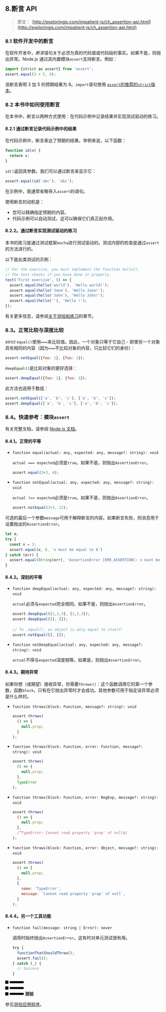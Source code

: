 ## 8.断言 API

> 原文： [http://exploringjs.com/impatient-js/ch_assertion-api.html](http://exploringjs.com/impatient-js/ch_assertion-api.html)

### 8.1 软件开发中的断言

在软件开发中，*断言*语句关于必须为真的代码值或代码段的事实。如果不是，则抛出异常。Node.js 通过其内置模块`assert`支持断言。例如：

```js
import {strict as assert} from 'assert';
assert.equal(3 + 5, 8);
```

该断言表明 3 加 5 的预期结果为 8。`import`语句使用 [`assert`的推荐的`strict`版本](https://nodejs.org/api/assert.html#assert_strict_mode)。

### 8.2 本书中如何使用断言

在本书中，断言以两种方式使用：在代码示例中记录结果并实现测试驱动的练习。

#### 8.2.1 通过断言记录代码示例中的结果

在代码示例中，断言表达了预期的结果。举例来说，以下函数：

```js
function id(x) {
  return x;
}
```

`id()`返回其参数。我们可以通过断言来显示它：

```js
assert.equal(id('abc'), 'abc');
```

在示例中，我通常省略导入`assert`的语句。

使用断言的动机是：

*   您可以精确指定预期的内容。
*   代码示例可以自动测试，这可以确保它们真正起作用。

#### 8.2.2。通过断言实现测试驱动的练习

本书的练习是通过测试框架`mocha`进行测试驱动的。测试内部的检查是通过`assert`的方法进行的。

以下是此类测试的示例：

```js
// For the exercise, you must implement the function hello().
// The test checks if you have done it properly.
test('First exercise', () => {
  assert.equal(hello('world'), 'Hello world!');
  assert.equal(hello('Jane'), 'Hello Jane!');
  assert.equal(hello('John'), 'Hello John!');
  assert.equal(hello(''), 'Hello !');
});
```

有关更多信息，请参阅[关于测验和练习](ch_quizzes-exercises.html)的章节。

### 8.3。正常比较与深度比较

strict `equal()`使用`===`来比较值。因此，一个对象只等于它自己 - 即使另一个对象具有相同的内容（因为`===`不比较对象的内容，只比较它们的身份）：

```js
assert.notEqual({foo: 1}, {foo: 1});
```

`deepEqual()`是比较对象的更好选择：

```js
assert.deepEqual({foo: 1}, {foo: 1});
```

此方法也适用于数组：

```js
assert.notEqual(['a', 'b', 'c'], ['a', 'b', 'c']);
assert.deepEqual(['a', 'b', 'c'], ['a', 'b', 'c']);
```

### 8.4。快速参考：模块`assert`

有关完整文档，请参阅 [Node.js 文档](https://nodejs.org/api/assert.html)。

#### 8.4.1。正常的平等

*   `function equal(actual: any, expected: any, message?: string): void`

    `actual === expected`必须是`true`。如果不是，则抛出`AssertionError`。
    
    ```js
    assert.equal(3+3, 6);
    ```

*   `function notEqual(actual: any, expected: any, message?: string): void`

    `actual !== expected`必须是`true`。如果不是，则抛出`AssertionError`。
    
    ```js
    assert.notEqual(3+3, 22);
    ```

可选的最后一个参数`message`可用于解释断言的内容。如果断言失败，则消息用于设置抛出的`AssertionError`。

```js
let e;
try {
  const x = 3;
  assert.equal(x, 8, 'x must be equal to 8')
} catch (err) {
  assert.equal(String(err), 'AssertionError [ERR_ASSERTION]: x must be equal to 8');
}
```

#### 8.4.2。深刻的平等

*   `function deepEqual(actual: any, expected: any, message?: string): void`

    `actual`必须与`expected`完全相同。如果不是，则抛出`AssertionError`。
    
    ```js
    assert.deepEqual([1,2,3], [1,2,3]);
    assert.deepEqual([], []);
    
    // To .equal(), an object is only equal to itself:
    assert.notEqual([], []);
    ```

*   `function notDeepEqual(actual: any, expected: any, message?: string): void`

    `actual`不得与`expected`深度相等。如果是，则抛出`AssertionError`。

#### 8.4.3。期待异常

如果你想（或期望）接收异常，你需要`throws()`：这个函数调用它的第一个参数，函数`block`，只有在它抛出异常时才会成功。其他参数可用于指定该异常必须是什么样的。

*   `function throws(block: Function, message?: string): void`

    ```js
    assert.throws(
      () => {
        null.prop;
      }
    );
    ```

*   `function throws(block: Function, error: Function, message?: string): void`

    ```js
    assert.throws(
      () => {
        null.prop;
      },
      TypeError
    );
    ```

*   `function throws(block: Function, error: RegExp, message?: string): void`

    ```js
    assert.throws(
      () => {
        null.prop;
      },
      /^TypeError: Cannot read property 'prop' of null$/
    );
    ```

*   `function throws(block: Function, error: Object, message?: string): void`

    ```js
    assert.throws(
      () => {
        null.prop;
      },
      {
        name: 'TypeError',
        message: `Cannot read property 'prop' of null`,
      }
    );
    ```

#### 8.4.4。另一个工具功能

*   `function fail(message: string | Error): never`

    调用时始终抛出`AssertionError`。这有时对单元测试很有用。
    
    ```js
    try {
      functionThatShouldThrow();
      assert.fail();
    } catch (_) {
      // Success
    }
    ```

![](img/bf533f04c482f83bfc407f318306f995.svg) **测验**

参见[测验应用程序](ch_quizzes-exercises.html#quizzes)。